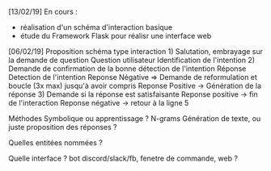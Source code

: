 [13/02/19]
En cours : 
- réalisation d'un schéma d'interaction basique 
- étude du Framework Flask pour réalisr une interface web



[06/02/19]
Proposition schéma type interaction 
	1) Salutation, embrayage sur la demande de question
		Question utilisateur
			Identification de l'intention 
	2) Demande de confirmation de la bonne détection de l'intention
		Réponse
			Detection de l'intention
			Reponse Négative => Demande de reformulation et boucle (3x max) jusqu'à avoir compris
			Reponse Positive -> Génération de la réponse
	3) Demande si la réponse est satisfaisante 
		Reponse positive -> fin de l'interaction
		Reponse négative -> retour à la ligne 5
	
	
Méthodes Symbolique ou apprentissage ? N-grams
Génération de texte, ou juste proposition des réponses ?

Quelles entitées nommées ?

Quelle interface ? bot discord/slack/fb, fenetre de commande, web ?